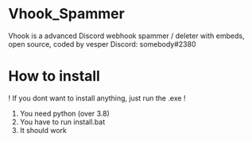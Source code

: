 # Vhook_Spammer
Vhook is a advanced Discord webhook spammer / deleter with embeds, open source, coded by vesper
Discord: somebody#2380
# How to install
! If you dont want to install anything, just run the .exe !
1. You need python (over 3.8)
2. You have to run install.bat
3. It should work

